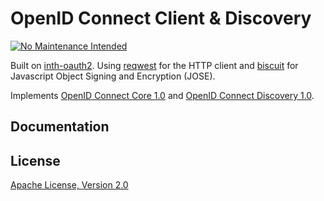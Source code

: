 # OpenID Connect Client & Discovery

[![No Maintenance Intended](http://unmaintained.tech/badge.svg)](http://unmaintained.tech/)

Built on [inth-oauth2](https://crates.io/crates/inth-oauth2). Using [reqwest](https://crates.io/crates/reqwest) for the HTTP client and [biscuit](https://crates.io/crates/biscuit) for Javascript Object Signing and Encryption (JOSE).

Implements [OpenID Connect Core 1.0](https://openid.net/specs/openid-connect-core-1_0.html) and [OpenID Connect Discovery 1.0](https://openid.net/specs/openid-connect-discovery-1_0.html).

## Documentation

## License

[Apache License, Version 2.0](http://www.apache.org/licenses/LICENSE-2.0)
